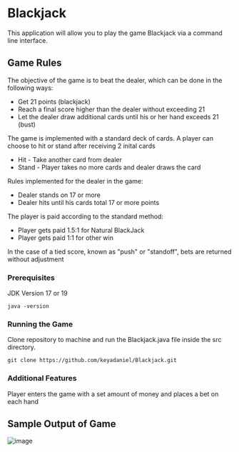 # Blackjack

This application will allow you to play the game Blackjack via a command line interface. 

## Game Rules

The objective of the game is to beat the dealer, which can be done in the following ways:

* Get 21 points (blackjack)
* Reach a final score higher than the dealer without exceeding 21
* Let the dealer draw additional cards until his or her hand exceeds 21 (bust)

The game is implemented with a standard deck of cards. A player can choose to hit or stand after receiving 2 inital cards  
* Hit - Take another card from dealer
* Stand - Player takes no more cards and dealer draws the card 

Rules implemented for the dealer in the game:

* Dealer stands on 17 or more 
* Dealer hits until his cards total 17 or more points

The player is paid according to the standard method: 

* Player gets paid 1.5:1 for Natural BlackJack 
* Player gets paid 1:1 for other win

In the case of a tied score, known as "push" or "standoff", bets are returned without adjustment


### Prerequisites

JDK Version 17 or 19 

```
java -version
```

### Running the Game 

Clone repository to machine and run the Blackjack.java file inside the src directory. 



```
git clone https://github.com/keyadaniel/Blackjack.git
```

### Additional Features 
Player enters the game with a set amount of money and places a bet on each hand


## Sample Output of Game  

![image](https://user-images.githubusercontent.com/74474124/213264055-98e00003-eb10-4587-b7ea-1e6f4d3d016b.png)



